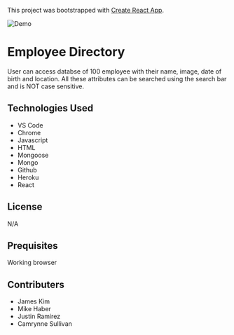 This project was bootstrapped with [Create React App](https://github.com/facebook/create-react-app).

![Demo](budget.gif)

# Employee Directory

User can access databse of 100 employee with their name, image, date of birth and location. All these attributes can be searched using the search bar and is NOT case sensitive.

## Technologies Used

- VS Code
- Chrome
- Javascript
- HTML
- Mongoose
- Mongo
- Github
- Heroku
- React

## License

N/A

## Prequisites

Working browser

## Contributers

- James Kim
- Mike Haber
- Justin Ramirez
- Camrynne Sullivan
